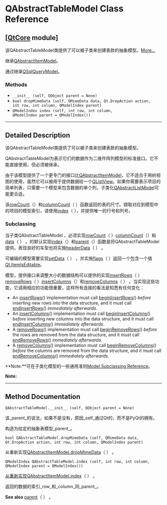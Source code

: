 # QAbstractTableModel Class Reference

## [[QtCore](index.htm) module]

该QAbstractTableModel类提供了可以被子类来创建表款的抽象模型。[More...](#details)

继承[QAbstractItemModel](qabstractitemmodel.html)。

通过继承[QSqlQueryModel](qsqlquerymodel.html)。

### Methods

*   `__init__ (self, QObject parent = None)`
*   `bool dropMimeData (self, QMimeData data, Qt.DropAction action, int row, int column, QModelIndex parent)`
*   `QModelIndex index (self, int row, int column, QModelIndex parent = QModelIndex())`

* * *

## Detailed Description

该QAbstractTableModel类提供了可以被子类来创建表款的抽象模型。

QAbstractTableModel为表示它们的数据作为二维件阵列模型的标准接口。它不能直接使用，但必须被继承。

由于该模型提供了一个更专门的接口比[QAbstractItemModel](qabstractitemmodel.html)，它不适合于用树视图的使用，虽然它可以被用于提供数据给一个[QListView](qlistview.html)。如果你需要表示项目的简单列表，只需要一个模型来包含数据的单个列，子类化[QAbstractListModel](qabstractlistmodel.html)可能更合适。

该[rowCount](qabstractitemmodel.html#rowCount)（）和[columnCount](qabstractitemmodel.html#columnCount)（ ）函数返回的表的尺寸。撷取对应到模型中的项目的模型索引，请使用[index](qabstracttablemodel.html#index)（ ），并提供唯一的行号和列号。

### Subclassing

当子类QAbstractTableModel ，必须实现[rowCount](qabstractitemmodel.html#rowCount)（ ）[columnCount](qabstractitemmodel.html#columnCount)（）和[data](qabstractitemmodel.html#data)（ ） 。的默认实现[index](qabstracttablemodel.html#index)（）和[parent](qabstractitemmodel.html#parent)（）函数是将QAbstractTableModel提供。表现良好的车型也将实施[headerData](qabstractitemmodel.html#headerData)（ ） 。

可编辑的模型需要实现[setData](qabstractitemmodel.html#setData)（ ） ，并实施[flags](qabstractitemmodel.html#flags)（ ）返回一个包含一个值[Qt.ItemIsEditable](qt.html#ItemFlag-enum)。

模型，提供接口来调整大小的数据结构可以提供的实现[insertRows](qabstractitemmodel.html#insertRows)（ ）[removeRows](qabstractitemmodel.html#removeRows)（ ）[insertColumns](qabstractitemmodel.html#insertColumns)（）和[removeColumns](qabstractitemmodel.html#removeColumns)（ ） 。当实现这些功能，它调用相应的功能很重要，这样所有连接的看法是知悉有任何变化：

*   An [insertRows](qabstractitemmodel.html#insertRows)() implementation must call [beginInsertRows](qabstractitemmodel.html#beginInsertRows)() _before_ inserting new rows into the data structure, and it must call [endInsertRows](qabstractitemmodel.html#endInsertRows)() _immediately afterwards_.
*   An [insertColumns](qabstractitemmodel.html#insertColumns)() implementation must call [beginInsertColumns](qabstractitemmodel.html#beginInsertColumns)() _before_ inserting new columns into the data structure, and it must call [endInsertColumns](qabstractitemmodel.html#endInsertColumns)() _immediately afterwards_.
*   A [removeRows](qabstractitemmodel.html#removeRows)() implementation must call [beginRemoveRows](qabstractitemmodel.html#beginRemoveRows)() _before_ the rows are removed from the data structure, and it must call [endRemoveRows](qabstractitemmodel.html#endRemoveRows)() _immediately afterwards_.
*   A [removeColumns](qabstractitemmodel.html#removeColumns)() implementation must call [beginRemoveColumns](qabstractitemmodel.html#beginRemoveColumns)() _before_ the columns are removed from the data structure, and it must call [endRemoveColumns](qabstractitemmodel.html#endRemoveColumns)() _immediately afterwards_.

**Note:**可在子类化模型的一些通用准则[Model Subclassing Reference](index.htm#model-subclassing-reference)。

**Note:**

* * *

## Method Documentation

```
QAbstractTableModel.__init__ (self, QObject parent = None)
```

该_parent_的说法，如果不是没有，原因_self_通过Qt的，而不是PyQt的拥有。

构造为给定的抽象表模型_parent_。

```
bool QAbstractTableModel.dropMimeData (self, QMimeData data, Qt.DropAction action, int row, int column, QModelIndex parent)
```

从重新实现[QAbstractItemModel.dropMimeData](qabstractitemmodel.html#dropMimeData)（ ） 。

```
QModelIndex QAbstractTableModel.index (self, int row, int column, QModelIndex parent = QModelIndex())
```

[](qmodelindex.html)

[从重新实现](qmodelindex.html)[QAbstractItemModel.index](qabstractitemmodel.html#index)（ ） 。

返回的数据的索引_row_和_column_同_parent_。

**See also** [parent](qabstractitemmodel.html#parent)（ ） 。